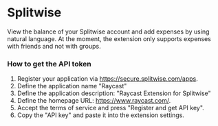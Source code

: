 # Splitwise

View the balance of your Splitwise account and add expenses by using natural language.
At the moment, the extension only supports expenses with friends and not with groups.

### How to get the API token
1. Register your application via https://secure.splitwise.com/apps.
2. Define the application name "Raycast" 
3. Define the application description: "Raycast Extension for Splitwise"
4. Define the homepage URL: https://www.raycast.com/.
5. Accept the terms of service and press "Register and get API key".
6. Copy the "API key" and paste it into the extension settings.